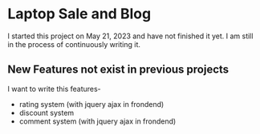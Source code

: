 
# Laptop Sale and Blog

I started this project on May 21, 2023 and have not finished it yet. I am still in the process of continuously writing it.

## New Features not exist in previous projects

I want to write this features-
- rating system (with jquery ajax in frondend)
- discount system
- comment system (with jquery ajax in frondend)
